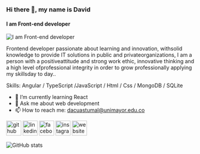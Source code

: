 ### Hi there 👋, my name is David
#### I am Front-end developer
![I am Front-end developer](https://wallpapercave.com/wp/wp9641787.jpg)

Frontend developer passionate about learning and innovation, withsolid knowledge to provide IT solutions in public and privateorganizations, I am a person with a positiveattitude and strong work ethic, innovative thinking and a high level ofprofessional integrity in order to grow professionally applying my skillsday to day..

Skills: Angular / TypeScript /JavaScript / Html / Css / MongoDB / SQLite

- 🌱 I’m currently learning React 
- 💬 Ask me about web development 
- 📫 How to reach me: dacuastumal@unimayor.edu.co 


[<img src='https://cdn.jsdelivr.net/npm/simple-icons@3.0.1/icons/github.svg' alt='github' height='40'>](https://github.com/Dcuastumal)  [<img src='https://cdn.jsdelivr.net/npm/simple-icons@3.0.1/icons/linkedin.svg' alt='linkedin' height='40'>](https://www.linkedin.com/in/https://www.linkedin.com/in/david-alejandro-cuastumal-bucheli-b0b21b221//)  [<img src='https://cdn.jsdelivr.net/npm/simple-icons@3.0.1/icons/facebook.svg' alt='facebook' height='40'>](https://www.facebook.com/https://www.facebook.com/david.d.1406/)  [<img src='https://cdn.jsdelivr.net/npm/simple-icons@3.0.1/icons/instagram.svg' alt='instagram' height='40'>](https://www.instagram.com/https://www.instagram.com/david_cuastumal/?hl=es/)  [<img src='https://cdn.jsdelivr.net/npm/simple-icons@3.0.1/icons/icloud.svg' alt='website' height='40'>](https://dcuastumal.github.io/Portfolio/)  

![GitHub stats](https://github-readme-stats.vercel.app/api?username=Dcuastumal&show_icons=true)  



